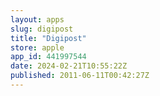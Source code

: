 ```yaml
---
layout: apps
slug: digipost
title: "Digipost"
store: apple
app_id: 441997544
date: 2024-02-21T10:55:22Z
published: 2011-06-11T00:42:27Z
---
```

